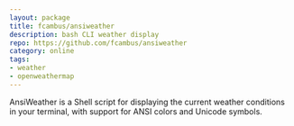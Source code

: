 ```yaml
---
layout: package
title: fcambus/ansiweather
description: bash CLI weather display
repo: https://github.com/fcambus/ansiweather
category: online
tags:
- weather
- openweathermap
---
```

AnsiWeather is a Shell script for displaying the current weather conditions in your terminal, with support for ANSI colors and Unicode symbols.


